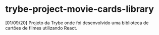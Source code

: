 # trybe-project-movie-cards-library
[01/09/20] Projeto da Trybe onde foi desenvolvido uma biblioteca de cartões de filmes utilizando React.
